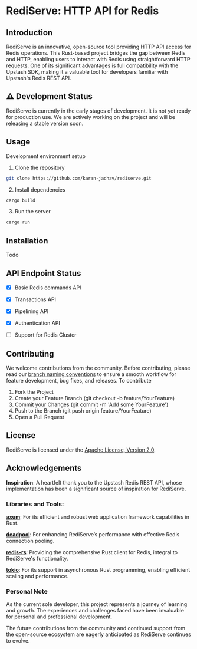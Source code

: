 # RediServe: HTTP API for Redis

## Introduction

RediServe is an innovative, open-source tool providing HTTP API access for Redis operations. This Rust-based project bridges the gap between Redis and HTTP, enabling users to interact with Redis using straightforward HTTP requests. One of its significant advantages is full compatibility with the Upstash SDK, making it a valuable tool for developers familiar with Upstash's Redis REST API.

## ⚠️ Development Status

RediServe is currently in the early stages of development. It is not yet ready for production use. We are actively working on the project and will be releasing a stable version soon.

## Usage

Development environment setup

1. Clone the repository

```bash
git clone https://github.com/karan-jadhav/rediserve.git
```

2. Install dependencies

```bash
cargo build
```

3. Run the server

```bash
cargo run
```


## Installation

Todo

## API Endpoint Status

- [x] Basic Redis commands API
- [x] Transactions API
- [x] Pipelining API
- [x] Authentication API
- [ ] Support for Redis Cluster


## Contributing

We welcome contributions from the community. Before contributing, please read our [branch naming conventions](BRANCH_NAMING_CONVENTIONS.md) to ensure a smooth workflow for feature development, bug fixes, and releases. To contribute

1. Fork the Project
2. Create your Feature Branch (git checkout -b feature/YourFeature)
3. Commit your Changes (git commit -m 'Add some YourFeature')
4. Push to the Branch (git push origin feature/YourFeature)
5. Open a Pull Request

## License

RediServe is licensed under the [Apache License, Version 2.0](LICENSE).


## Acknowledgements

**Inspiration**: A heartfelt thank you to the Upstash Redis REST API, whose implementation has been a significant source of inspiration for RediServe.

### Libraries and Tools:

[**axum**](https://github.com/tokio-rs/axum): For its efficient and robust web application framework capabilities in Rust.

[**deadpool**](https://github.com/bikeshedder/deadpool): For enhancing RediServe’s performance with effective Redis connection pooling.

[**redis-rs**](https://github.com/redis-rs/redis-rs): Providing the comprehensive Rust client for Redis, integral to RediServe's functionality.

[**tokio**](https://github.com/tokio-rs/tokio): For its support in asynchronous Rust programming, enabling efficient scaling and performance.

### Personal Note

As the current sole developer, this project represents a journey of learning and growth. The experiences and challenges faced have been invaluable for personal and professional development.

The future contributions from the community and continued support from the open-source ecosystem are eagerly anticipated as RediServe continues to evolve.